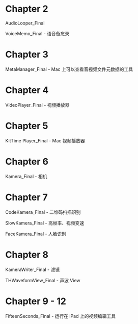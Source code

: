 # Chapter 2

AudioLooper_Final

VoiceMemo_Final - 语音备忘录

# Chapter 3

MetaManager_Final - Mac 上可以查看音视频文件元数据的工具

# Chapter 4

VideoPlayer_Final - 视频播放器

# Chapter 5

KitTime Player_Final - Mac 视频播放器

# Chapter 6

Kamera_Final - 相机

# Chapter 7

CodeKamera_Final - 二维码扫描识别

SlowKamera_Final - 高帧率、视频变速

FaceKamera_Final - 人脸识别

# Chapter 8

KameraWriter_Final - 滤镜

THWaveformView_Final - 声波 View

# Chapter 9 - 12

FifteenSeconds_Final - 运行在 iPad 上的视频编辑工具
